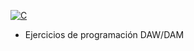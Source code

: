 [![C](https://img.shields.io/badge/LENGUAJE_C-blue?style=for-the-badge&logo=C&logoColor=white&labelColor=101010)]()
 - Ejercicios de programación DAW/DAM
